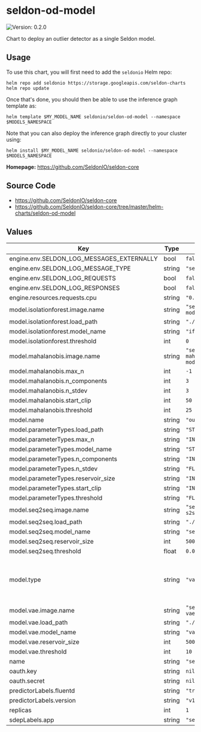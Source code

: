 # seldon-od-model

![Version: 0.2.0](https://img.shields.io/badge/Version-0.2.0-informational?style=flat-square)

Chart to deploy an outlier detector as a single Seldon model.

## Usage

To use this chart, you will first need to add the `seldonio` Helm repo:

```shell
helm repo add seldonio https://storage.googleapis.com/seldon-charts
helm repo update
```

Once that's done, you should then be able to use the inference graph template as:

```shell
helm template $MY_MODEL_NAME seldonio/seldon-od-model --namespace $MODELS_NAMESPACE
```

Note that you can also deploy the inference graph directly to your cluster
using:

```shell
helm install $MY_MODEL_NAME seldonio/seldon-od-model --namespace $MODELS_NAMESPACE
```

**Homepage:** <https://github.com/SeldonIO/seldon-core>

## Source Code

* <https://github.com/SeldonIO/seldon-core>
* <https://github.com/SeldonIO/seldon-core/tree/master/helm-charts/seldon-od-model>

## Values

| Key | Type | Default | Description |
|-----|------|---------|-------------|
| engine.env.SELDON_LOG_MESSAGES_EXTERNALLY | bool | `false` |  |
| engine.env.SELDON_LOG_MESSAGE_TYPE | string | `"seldon.message.pair"` |  |
| engine.env.SELDON_LOG_REQUESTS | bool | `false` |  |
| engine.env.SELDON_LOG_RESPONSES | bool | `false` |  |
| engine.resources.requests.cpu | string | `"0.1"` |  |
| model.isolationforest.image.name | string | `"seldonio/outlier-if-model:0.1"` |  |
| model.isolationforest.load_path | string | `"./models/"` |  |
| model.isolationforest.model_name | string | `"if"` |  |
| model.isolationforest.threshold | int | `0` |  |
| model.mahalanobis.image.name | string | `"seldonio/outlier-mahalanobis-model:0.1"` |  |
| model.mahalanobis.max_n | int | `-1` |  |
| model.mahalanobis.n_components | int | `3` |  |
| model.mahalanobis.n_stdev | int | `3` |  |
| model.mahalanobis.start_clip | int | `50` |  |
| model.mahalanobis.threshold | int | `25` |  |
| model.name | string | `"outlier-detector"` |  |
| model.parameterTypes.load_path | string | `"STRING"` |  |
| model.parameterTypes.max_n | string | `"INT"` |  |
| model.parameterTypes.model_name | string | `"STRING"` |  |
| model.parameterTypes.n_components | string | `"INT"` |  |
| model.parameterTypes.n_stdev | string | `"FLOAT"` |  |
| model.parameterTypes.reservoir_size | string | `"INT"` |  |
| model.parameterTypes.start_clip | string | `"INT"` |  |
| model.parameterTypes.threshold | string | `"FLOAT"` |  |
| model.seq2seq.image.name | string | `"seldonio/outlier-s2s-lstm-model:0.1"` |  |
| model.seq2seq.load_path | string | `"./models/"` |  |
| model.seq2seq.model_name | string | `"seq2seq"` |  |
| model.seq2seq.reservoir_size | int | `50000` |  |
| model.seq2seq.threshold | float | `0.003` |  |
| model.type | string | `"vae"` | Type of outlier detector. Valid values are: `vae`, `mahalanobis`, `seq2seq` and `isolationforest`. |
| model.vae.image.name | string | `"seldonio/outlier-vae-model:0.1"` |  |
| model.vae.load_path | string | `"./models/"` |  |
| model.vae.model_name | string | `"vae"` |  |
| model.vae.reservoir_size | int | `50000` |  |
| model.vae.threshold | int | `10` |  |
| name | string | `"seldon-od-model"` |  |
| oauth.key | string | `nil` |  |
| oauth.secret | string | `nil` |  |
| predictorLabels.fluentd | string | `"true"` |  |
| predictorLabels.version | string | `"v1"` |  |
| replicas | int | `1` |  |
| sdepLabels.app | string | `"seldon"` |  |

